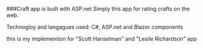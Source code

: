 ###Craft app is built with ASP.net
Simply this app for rating crafts on the web.

Technogloy and langagues used: C#, ASP.net and Blazor components

this is my implemention for "Scott Hanselman" and "Lesile Richardson" app
